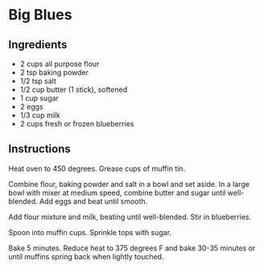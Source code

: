 # Big Blues

## Ingredients

  - 2 cups all purpose flour
  - 2 tsp baking powder
  - 1/2 tsp salt
  - 1/2 cup butter (1 stick), softened
  - 1 cup sugar
  - 2 eggs
  - 1/3 cup milk
  - 2 cups fresh or frozen blueberries

## Instructions

Heat oven to 450 degrees. Grease cups of muffin tin.

Combine flour, baking powder and salt in a bowl and set aside. In a large bowl
with mixer at medium speed, combine butter and sugar until well-blended. Add
eggs and beat until smooth. 

Add flour mixture and milk, beating until well-blended. Stir in blueberries.

Spoon into muffin cups. Sprinkle tops with sugar.

Bake 5 minutes. Reduce heat to 375 degrees F and bake 30-35 minutes or until
muffins spring back when lightly touched.
